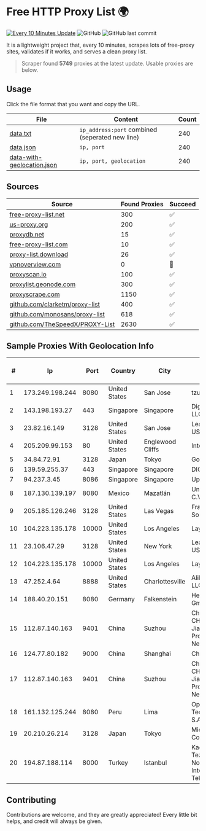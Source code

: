 
# Free HTTP Proxy List 🌍

[![Every 10 Minutes Update](https://github.com/mertguvencli/http-proxy-list/actions/workflows/main.yml/badge.svg?branch=main)](https://github.com/mertguvencli/http-proxy-list/actions/workflows/main.yml)
![GitHub](https://img.shields.io/github/license/mertguvencli/http-proxy-list)
![GitHub last commit](https://img.shields.io/github/last-commit/mertguvencli/http-proxy-list)

It is a lightweight project that, every 10 minutes, scrapes lots of free-proxy sites, validates if it works, and serves a clean proxy list.


> Scraper found **5749** proxies at the latest update. Usable proxies are below.

## Usage

Click the file format that you want and copy the URL.


|File|Content|Count|
|----|-------|-----|
|[data.txt](https://raw.githubusercontent.com/mertguvencli/http-proxy-list/main/proxy-list/data.txt)|`ip_address:port` combined (seperated new line)|240|
|[data.json](https://raw.githubusercontent.com/mertguvencli/http-proxy-list/main/proxy-list/data.json)|`ip, port`|240|
|[data-with-geolocation.json](https://raw.githubusercontent.com/mertguvencli/http-proxy-list/main/proxy-list/data-with-geolocation.json)|`ip, port, geolocation`|240|

## Sources

|Source|Found Proxies|Succeed|
|------|-------------|-------|
|[free-proxy-list.net](https://free-proxy-list.net)|300|✅|
|[us-proxy.org](https://www.us-proxy.org)|200|✅|
|[proxydb.net](http://proxydb.net)|15|✅|
|[free-proxy-list.com](https://free-proxy-list.com/?page=&port=&type%5B%5D=http&type%5B%5D=https&up_time=0&search=Search)|10|✅|
|[proxy-list.download](https://www.proxy-list.download/HTTP)|26|✅|
|[vpnoverview.com](https://vpnoverview.com/privacy/anonymous-browsing/free-proxy-servers)|0|🚫|
|[proxyscan.io](https://www.proxyscan.io)|100|✅|
|[proxylist.geonode.com](https://proxylist.geonode.com/api/proxy-list?limit=300&page=1&sort_by=lastChecked&sort_type=desc&protocols=http,https)|300|✅|
|[proxyscrape.com](https://api.proxyscrape.com/v2/?request=displayproxies&protocol=http&timeout=10000&country=all&ssl=all&anonymity=all)|1150|✅|
|[github.com/clarketm/proxy-list](https://raw.githubusercontent.com/clarketm/proxy-list/master/proxy-list-raw.txt)|400|✅|
|[github.com/monosans/proxy-list](https://raw.githubusercontent.com/monosans/proxy-list/main/proxies/http.txt)|618|✅|
|[github.com/TheSpeedX/PROXY-List](https://raw.githubusercontent.com/TheSpeedX/PROXY-List/master/http.txt)|2630|✅|


## Sample Proxies With Geolocation Info

|#|Ip|Port|Country|City|Internet Service Provider|
|-|--|----|-------|----|-------------------------|
|1|173.249.198.244|8080|United States|San Jose|tzulo, inc.|
|2|143.198.193.27|443|Singapore|Singapore|DigitalOcean, LLC|
|3|23.82.16.149|3128|United States|San Jose|Leaseweb USA, Inc.|
|4|205.209.99.153|80|United States|Englewood Cliffs|Interserver, Inc|
|5|34.84.72.91|3128|Japan|Tokyo|Google LLC|
|6|139.59.255.37|443|Singapore|Singapore|DIGITALOCEAN|
|7|94.237.3.45|8086|Singapore|Singapore|UpCloud Ltd|
|8|187.130.139.197|8080|Mexico|Mazatlán|Uninet S.A. de C.V.|
|9|205.185.126.246|3128|United States|Las Vegas|FranTech Solutions|
|10|104.223.135.178|10000|United States|Los Angeles|LayerHost|
|11|23.106.47.29|3128|United States|New York|Leaseweb USA, Inc.|
|12|104.223.135.178|10000|United States|Los Angeles|LayerHost|
|13|47.252.4.64|8888|United States|Charlottesville|Alibaba.com LLC|
|14|188.40.20.151|8080|Germany|Falkenstein|Hetzner Online GmbH|
|15|112.87.140.163|9401|China|Suzhou|China Unicom CHINA169 Jiangsu Province Network|
|16|124.77.80.182|9000|China|Shanghai|China Telecom|
|17|112.87.140.163|9401|China|Suzhou|China Unicom CHINA169 Jiangsu Province Network|
|18|161.132.125.244|8080|Peru|Lima|Optical Technologies S.A.C.|
|19|20.210.26.214|3128|Japan|Tokyo|Microsoft Corporation|
|20|194.87.188.114|8000|Turkey|Istanbul|Kadir Huseyin Tezcan Nosspeed Internet Teknolojileri|



## Contributing

Contributions are welcome, and they are greatly appreciated! Every
little bit helps, and credit will always be given.

